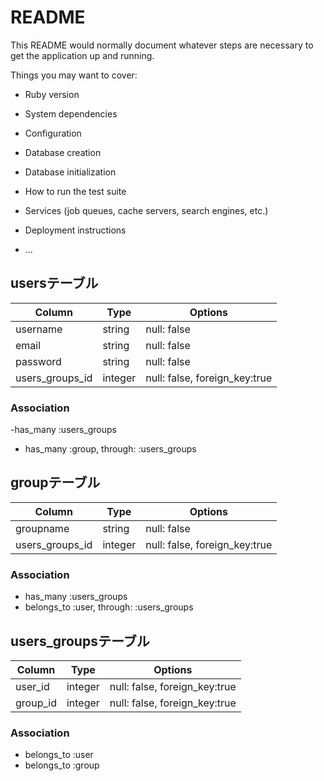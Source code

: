 # README

This README would normally document whatever steps are necessary to get the
application up and running.

Things you may want to cover:

* Ruby version

* System dependencies

* Configuration

* Database creation

* Database initialization

* How to run the test suite

* Services (job queues, cache servers, search engines, etc.)

* Deployment instructions

* ...

## usersテーブル
|Column|Type|Options|
|------|----|-------|
|username|string|null: false|
|email|string|null: false|
|password|string|null: false|
|users_groups_id|integer|null: false, foreign_key:true|
### Association
-has_many :users_groups
- has_many :group, through:  :users_groups

## groupテーブル
|Column|Type|Options|
|------|----|-------|
|groupname|string|null: false|
|users_groups_id|integer|null: false, foreign_key:true|

### Association
- has_many :users_groups
- belongs_to :user,  through:  :users_groups

## users_groupsテーブル
|Column|Type|Options|
|------|----|-------|
|user_id|integer|null: false, foreign_key:true|
|group_id|integer|null: false, foreign_key:true|
### Association
- belongs_to :user
- belongs_to :group

